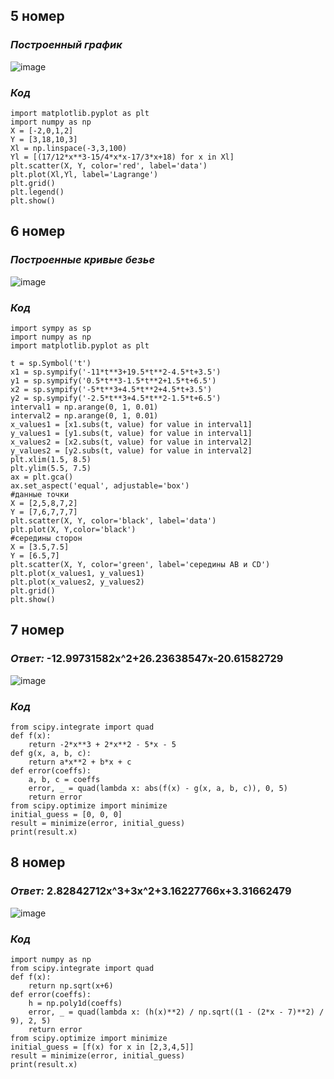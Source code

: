 ## 5 номер
### *Построенный график*

![image](https://github.com/mak48/for_controlwork_plot_lagrange/assets/132274048/8b2b5602-a629-4687-a3ce-795d8603c64c)

### *Код*
```
import matplotlib.pyplot as plt
import numpy as np
X = [-2,0,1,2]
Y = [3,18,10,3]
Xl = np.linspace(-3,3,100)
Yl = [(17/12*x**3-15/4*x*x-17/3*x+18) for x in Xl]
plt.scatter(X, Y, color='red', label='data')
plt.plot(Xl,Yl, label='Lagrange')
plt.grid()
plt.legend()
plt.show()
```

## 6 номер
### *Построенные кривые безье*

![image](https://github.com/mak48/for_controlwork_plot/assets/132274048/abdf90cd-e400-4b06-864c-b4b29613af18)

### *Код*
```
import sympy as sp
import numpy as np
import matplotlib.pyplot as plt

t = sp.Symbol('t')
x1 = sp.sympify('-11*t**3+19.5*t**2-4.5*t+3.5')
y1 = sp.sympify('0.5*t**3-1.5*t**2+1.5*t+6.5')
x2 = sp.sympify('-5*t**3+4.5*t**2+4.5*t+3.5')
y2 = sp.sympify('-2.5*t**3+4.5*t**2-1.5*t+6.5')
interval1 = np.arange(0, 1, 0.01)
interval2 = np.arange(0, 1, 0.01)
x_values1 = [x1.subs(t, value) for value in interval1]
y_values1 = [y1.subs(t, value) for value in interval1]
x_values2 = [x2.subs(t, value) for value in interval2]
y_values2 = [y2.subs(t, value) for value in interval2]
plt.xlim(1.5, 8.5)
plt.ylim(5.5, 7.5)
ax = plt.gca()
ax.set_aspect('equal', adjustable='box')
#данные точки
X = [2,5,8,7,2]
Y = [7,6,7,7,7]
plt.scatter(X, Y, color='black', label='data')
plt.plot(X, Y,color='black')
#середины сторон
X = [3.5,7.5]
Y = [6.5,7]
plt.scatter(X, Y, color='green', label='середины AB и CD')
plt.plot(x_values1, y_values1)
plt.plot(x_values2, y_values2)
plt.grid()
plt.show()
```

## 7 номер
### ***Ответ:*** -12.99731582x^2+26.23638547x-20.61582729
![image](https://github.com/mak48/for_controlwork_plot/assets/132274048/71fc9f44-ec82-47db-94df-f3af5af17ded)

### *Код*
```
from scipy.integrate import quad
def f(x):
    return -2*x**3 + 2*x**2 - 5*x - 5
def g(x, a, b, c):
    return a*x**2 + b*x + c
def error(coeffs):
    a, b, c = coeffs
    error, _ = quad(lambda x: abs(f(x) - g(x, a, b, c)), 0, 5)
    return error
from scipy.optimize import minimize
initial_guess = [0, 0, 0]
result = minimize(error, initial_guess)
print(result.x)
```

## 8 номер
### ***Ответ:*** 2.82842712x^3+3x^2+3.16227766x+3.31662479
![image](https://github.com/mak48/for_controlwork_plot/assets/132274048/76cc9be7-1843-42e9-945f-73862045d09d)

### *Код*
```
import numpy as np
from scipy.integrate import quad
def f(x):
    return np.sqrt(x+6)
def error(coeffs):
    h = np.poly1d(coeffs)
    error, _ = quad(lambda x: (h(x)**2) / np.sqrt((1 - (2*x - 7)**2) / 9), 2, 5)
    return error
from scipy.optimize import minimize
initial_guess = [f(x) for x in [2,3,4,5]]
result = minimize(error, initial_guess)
print(result.x)
```
